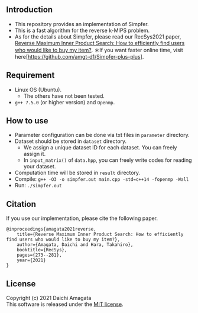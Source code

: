 ## Introduction
* This repository provides an implementation of Simpfer.
* This is a fast algorithm for the reverse k-MIPS problem.
* As for the details about Simpfer, please read our RecSys2021 paper, [Reverse Maximum Inner Product Search: How to efficiently find users who would like to buy my item?](https://dl.acm.org/doi/10.1145/3460231.3474229).
＊If you want faster online time, visit here[https://github.com/amgt-d1/Simpfer-plus-plus].

## Requirement
* Linux OS (Ubuntu).
   * The others have not been tested.
* `g++ 7.5.0` (or higher version) and `Openmp`.

## How to use
* Parameter configuration can be done via txt files in `parameter` directory.
* Dataset should be stored in `dataset` directory.
	* We assign a unique dataset ID for each dataset. You can freely assign it.
	* In `input_matrix()` of `data.hpp`, you can freely write codes for reading your dataset.
* Computation time will be stored in `result` directory.
* Compile: `g++ -O3 -o simpfer.out main.cpp -std=c++14 -fopenmp -Wall`
* Run: `./simpfer.out`


## Citation
If you use our implementation, please cite the following paper.
``` 
@inproceedings{amagata2021reverse,  
    title={Reverse Maximum Inner Product Search: How to efficiently find users who would like to buy my item?},  
    author={Amagata, Daichi and Hara, Takahiro},  
    booktitle={RecSys},  
    pages={273--281},  
    year={2021}  
}
``` 

## License
Copyright (c) 2021 Daichi Amagata  
This software is released under the [MIT license](https://github.com/amgt-d1/Simpfer/blob/main/license.txt).
